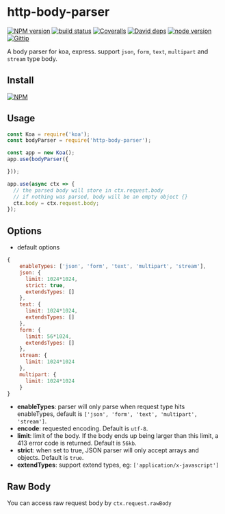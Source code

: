 http-body-parser
===============

[![NPM version][npm-image]][npm-url]
[![build status][travis-image]][travis-url]
[![Coveralls][coveralls-image]][coveralls-url]
[![David deps][david-image]][david-url]
[![node version][node-image]][node-url]
[![Gittip][gittip-image]][gittip-url]

[npm-image]: https://img.shields.io/npm/v/http-body-parser.svg?style=flat-square
[npm-url]: https://npmjs.org/package/http-body-parser
[travis-image]: https://img.shields.io/travis/eqfox/bodyparser.svg?style=flat-square
[travis-url]: https://travis-ci.org/eqfox/bodyparser
[coveralls-image]: https://img.shields.io/coveralls/eqfox/bodyparser.svg?style=flat-square
[coveralls-url]: https://coveralls.io/r/eqfox/bodyparser?branch=master
[david-image]: https://img.shields.io/david/eqfox/bodyparser.svg?style=flat-square
[david-url]: https://david-dm.org/eqfox/bodyparser
[node-image]: https://img.shields.io/badge/node.js-%3E=_7.6-green.svg?style=flat-square
[node-url]: http://nodejs.org/download/
[gittip-image]: https://img.shields.io/gittip/dead-horse.svg?style=flat-square
[gittip-url]: https://www.gittip.com/dead-horse/


A body parser for koa, express. support `json`, `form`, `text`, `multipart` and `stream` type body.

## Install

[![NPM](https://nodei.co/npm/http-body-parser.png?downloads=true)](https://nodei.co/npm/http-body-parser/)

## Usage

```js
const Koa = require('koa');
const bodyParser = require('http-body-parser');

const app = new Koa();
app.use(bodyParser({

}));

app.use(async ctx => {
  // the parsed body will store in ctx.request.body
  // if nothing was parsed, body will be an empty object {}
  ctx.body = ctx.request.body;
});
```

## Options

- default options
```js
{
    enableTypes: ['json', 'form', 'text', 'multipart', 'stream'],
    json: {
      limit: 1024*1024,
      strict: true,
      extendsTypes: []
    },
    text: {
      limit: 1024*1024,
      extendsTypes: []
    },
    form: {
      limit: 56*1024,
      extendsTypes: []
    },
    stream: {
      limit: 1024*1024
    },
    multipart: {
      limit: 1024*1024
    }
}
```
* **enableTypes**: parser will only parse when request type hits enableTypes, default is `['json', 'form', 'text', 'multipart', 'stream']`.
* **encode**: requested encoding. Default is `utf-8`.
* **limit**: limit of the body. If the body ends up being larger than this limit, a 413 error code is returned. Default is `56kb`.
* **strict**: when set to true, JSON parser will only accept arrays and objects. Default is `true`.
* **extendTypes**: support extend types, eg:  `['application/x-javascript']`

## Raw Body

You can access raw request body by `ctx.request.rawBody`
